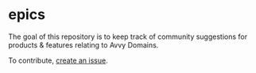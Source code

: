 # epics

The goal of this repository is to keep track of community suggestions for products & features relating to Avvy Domains.

To contribute, [create an issue](https://github.com/avvydomains/epics/issues).
